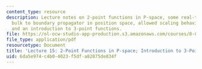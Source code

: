 ```yaml
---
content_type: resource
description: Lecture notes on 2-point functions in P-space, some real-time issues,
  bulk to boundary propagator in position space, allowed scaling behavior at the boundary,
  and an introduction to 3-point functions.
file: https://ol-ocw-studio-app-production.s3.amazonaws.com/courses/8-821-string-theory-fall-2008/6da5e974c4b04023f5dfa82875de834f_lecture15.pdf
file_type: application/pdf
resourcetype: Document
title: 'Lecture 15: 2-Point Functions in P-space; Introduction to 3-Point Functions'
uid: 6da5e974-c4b0-4023-f5df-a82875de834f
---
```

